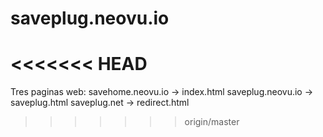 # saveplug.neovu.io
<<<<<<< HEAD
=======


Tres paginas web:
savehome.neovu.io -> index.html
saveplug.neovu.io -> saveplug.html
saveplug.net -> redirect.html
>>>>>>> origin/master
